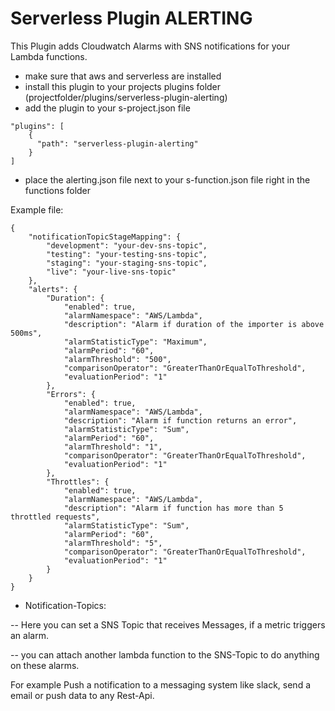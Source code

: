Serverless Plugin ALERTING
==========================

This Plugin adds Cloudwatch Alarms with SNS notifications for your Lambda functions.

- make sure that aws and serverless are installed
- install this plugin to your projects plugins folder (projectfolder/plugins/serverless-plugin-alerting)
- add the plugin to your s-project.json file

```
"plugins": [
    {
      "path": "serverless-plugin-alerting"
    }
]
```

- place the alerting.json file next to your s-function.json file right in the functions folder

Example file:
```
{
    "notificationTopicStageMapping": {
        "development": "your-dev-sns-topic",
        "testing": "your-testing-sns-topic",
        "staging": "your-staging-sns-topic",
        "live": "your-live-sns-topic"
    },
    "alerts": {
        "Duration": {
            "enabled": true,
            "alarmNamespace": "AWS/Lambda",
            "description": "Alarm if duration of the importer is above 500ms",
            "alarmStatisticType": "Maximum",
            "alarmPeriod": "60",
            "alarmThreshold": "500",
            "comparisonOperator": "GreaterThanOrEqualToThreshold",
            "evaluationPeriod": "1"
        },
        "Errors": {
            "enabled": true,
            "alarmNamespace": "AWS/Lambda",
            "description": "Alarm if function returns an error",
            "alarmStatisticType": "Sum",
            "alarmPeriod": "60",
            "alarmThreshold": "1",
            "comparisonOperator": "GreaterThanOrEqualToThreshold",
            "evaluationPeriod": "1"
        },
        "Throttles": {
            "enabled": true,
            "alarmNamespace": "AWS/Lambda",
            "description": "Alarm if function has more than 5 throttled requests",
            "alarmStatisticType": "Sum",
            "alarmPeriod": "60",
            "alarmThreshold": "5",
            "comparisonOperator": "GreaterThanOrEqualToThreshold",
            "evaluationPeriod": "1"
        }
    }
}

```
- Notification-Topics:

-- Here you can set a SNS Topic that receives Messages, if a metric triggers an alarm.

-- you can attach another lambda function to the SNS-Topic to do anything on these alarms.

For example Push a notification to a messaging system like slack, send a email or push data to any Rest-Api.